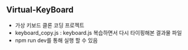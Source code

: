 ## Virtual-KeyBoard

- 가상 키보드 클론 코딩 프로젝트
- keyboard_copy.js :  keyboard.js 복습하면서 다시 타이핑해본 결과물 파일
- npm run dev를 통해 실행 할 수 있음
